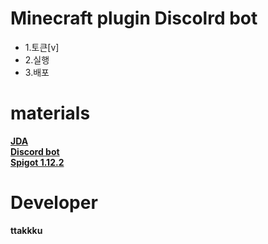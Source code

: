 
Minecraft plugin Discolrd bot
===============================
* 1.토큰[v]
 * 2.실행
  * 3.배포
  
materials 
===========
  [**JDA**<br>](https://github.com/DV8FromTheWorld/JDA)
[**Discord bot**<br>](https://discordapp.com/developers/applications/bots) 
[**Spigot 1.12.2**<br>](https://getbukkit.org/get/Fpt2yFn7HRTrot5uE1b8NFWtpQlYITgK)

Developer
=======
__**ttakkku**__
